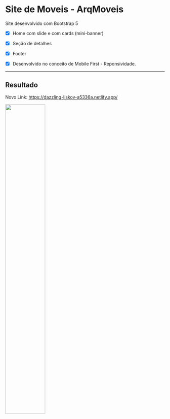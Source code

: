 # Site de Moveis - ArqMoveis

Site desenvolvido com Bootstrap 5

- [x] Home com slide e com cards (mini-banner)
- [x] Seção de detalhes
- [x] Footer
- [x] Desenvolvido no conceito de Mobile First - Reponsividade.


<hr>

## Resultado 

Novo Link: https://dazzling-liskov-a5336a.netlify.app/

<img src="./img/resultado.png" style="width: 50%"/>

